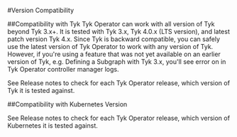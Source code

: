 #Version Compatibility

##Compatibility with Tyk
Tyk Operator can work with all version of Tyk beyond Tyk 3.x+. It is tested with Tyk 3.x, Tyk 4.0.x (LTS version), and latest patch version Tyk 4.x. 
Since Tyk is backward compatible, you can safely use the latest version of Tyk Operator to work with any version of Tyk. However, if you're
using a feature that was not yet available on an earlier version of Tyk, e.g. Defining a Subgraph with Tyk 3.x, you'll see error on in Tyk 
Operator controller manager logs.

See Release notes to check for each Tyk Operator release, which version of Tyk it is tested against.

##Compatibility with Kubernetes Version

See Release notes to check for each Tyk Operator release, which version of Kubernetes it is tested against.
